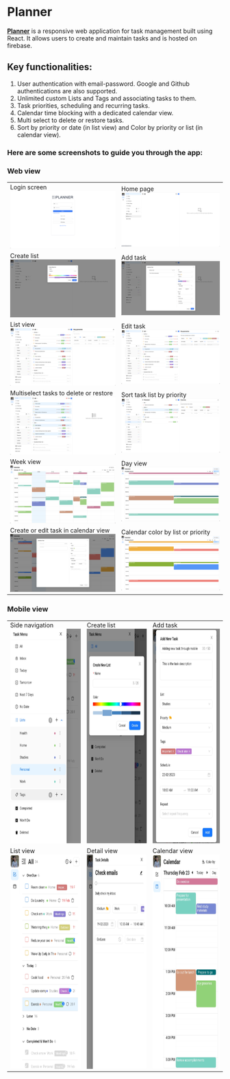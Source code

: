 # Planner
[**Planner**](https://planner-1da50.web.app/login) is a responsive web application for task management built using React. It allows users to create and maintain tasks and is hosted on firebase.

## Key functionalities:
1. User authentication with email-password. Google and Github authentications are also supported.
2. Unlimited custom Lists and Tags and associating tasks to them.
3. Task priorities, scheduling and recurring tasks.
4. Calendar time blocking with a dedicated calendar view.
5. Multi select to delete or restore tasks.
6. Sort by priority or date (in list view) and Color by priority or list (in calendar view).

### Here are some screenshots to guide you through the app:
### Web view    
<table>
    <tr>
        <td>
            <label>Login screen</label>
            <img src="src/assets/screenshots/web/login.png"/>
        </td>
        <td>
            <label>Home page</label>
            <img src="src/assets/screenshots/web/home.png"/>
        </td>
    </tr>
    <tr>
        <td>
            <label>Create list</label>
            <img src="src/assets/screenshots/web/createList.png"/>
        </td>
        <td>
            <label>Add task</label>
            <img src="src/assets/screenshots/web/addTask.png"/>
        </td>
    </tr>
    <tr>
        <td>
            <label>List view</label>
            <img src="src/assets/screenshots/web/listView.png"/>
        </td>
        <td>            
            <label>Edit task</label>
            <img src="src/assets/screenshots/web/editTask.png"/>
        </td>
    </tr>
    <tr>
        <td>
            <label>Multiselect tasks to delete or restore</label>
            <img src="src/assets/screenshots/web/multiSelect.png"/>
        </td>
        <td>
            <label>Sort task list by priority</label>
            <img src="src/assets/screenshots/web/sortByPriority.png"/>
        </td>
    </tr>
    <tr>
        <td>
            <label>Week view</label>
            <img src="src/assets/screenshots/web/weekView.png"/>
        </td>
        <td>
            <label>Day view</label>
            <img src="src/assets/screenshots/web/dayView.png"/>
        </td>
    </tr>
    <tr>
        <td>
            <label>Create or edit task in calendar view</label>
            <img src="src/assets/screenshots/web/createEditCalView.png"/>
        </td>
        <td>
            <label>Calendar color by list or priority</label>
            <img src="src/assets/screenshots/web/calColorBy.png"/>
        </td>
    </tr>

</table>

### Mobile view
<table>
    <tr>
        <td>
            <label>Side navigation</label>
            <img src="src/assets/screenshots/mobile/sideNav.jpg" height="500" width="300"/>
        </td>
        <td>
            <label>Create list</label>
            <img src="src/assets/screenshots/mobile/createList.jpg" height="500" width="300"/>
        </td>
        <td>
            <label>Add task</label>
            <img src="src/assets/screenshots/mobile/addTask.jpg" height="500" width="300"/>
        </td>
    </tr>
    <tr>
        <td>
            <label>List view</label>
            <img src="src/assets/screenshots/mobile/taskList.jpg" height="500" width="300"/>
        </td>
        <td>
            <label>Detail view</label>
            <img src="src/assets/screenshots/mobile/taskDetail.jpg" height="500" width="300"/>
        </td>
        <td>
            <label>Calendar view</label>
            <img src="src/assets/screenshots/mobile/calendarView.jpg" height="500" width="300"/>
        </td>
    </tr>
</table>